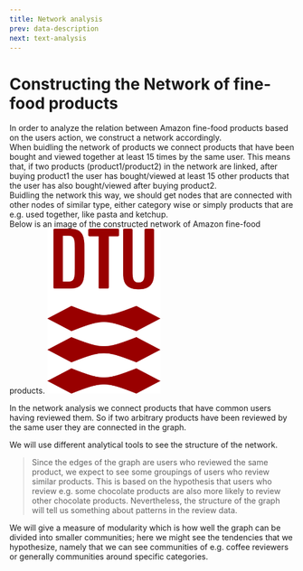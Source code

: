 ```yaml
---
title: Network analysis
prev: data-description
next: text-analysis
---
```

# Constructing the Network of fine-food products

In order to analyze the relation between Amazon fine-food products based on the users action, we construct a network accordingly.
<br>
When buidling the network of products we connect products that have been bought and viewed together at least 15 times by the same user.
This means that, if two products (product1/product2) in the network are linked, after buying product1 the user has bought/viewed at least 15 other products that the user has also bought/viewed after buying product2.
<br>
Buidling the network this way, we should get nodes that are connected with other nodes of similar type, either category wise or simply products that are e.g. used together, like pasta and ketchup.
<br>
Below is an image of the constructed network of Amazon fine-food products.
<img src="/images/dtu-logo.png" alt="drawing" width="200"/>









In the network analysis we connect products that have common users having reviewed them. So if two
arbitrary products have been reviewed by the same user they are connected in the graph.

We will use different analytical tools to see the structure of the network.

> Since the edges of the graph are users who reviewed the same product, we expect to see
> some groupings of users who review similar products. This is based on the hypothesis that
> users who review e.g. some chocolate products are also more likely to review other chocolate
> products. Nevertheless, the structure of the graph will tell us something about patterns in
> the review data.

We will give a measure of modularity which is how well the graph can be divided into smaller
communities; here we might see the tendencies that we hypothesize, namely that we can see
communities of e.g. coffee reviewers or generally communities around specific categories.

